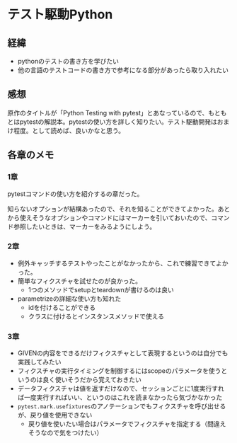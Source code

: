 # テスト駆動Python

## 経緯

- pythonのテストの書き方を学びたい
- 他の言語のテストコードの書き方で参考になる部分があったら取り入れたい

## 感想

原作のタイトルが「Python Testing with pytest」とあなっているので、もともとはpytestの解説本。pytestの使い方を詳しく知りたい。テスト駆動開発はおまけ程度。として読めば、良いかなと思う。

## 各章のメモ

### 1章

pytestコマンドの使い方を紹介するの章だった。

知らないオプションが結構あったので、それを知ることができてよかった。あとから使えそうなオプションやコマンドにはマーカーを引いておいたので、コマンド参照したいときは、マーカーをみるようにしよう。

### 2章

- 例外キャッチするテストやったことがなかったから、これで練習できてよかった。
- 簡単なフィクスチャを試せたのが良かった。
  - 1つのメソッドでsetupとteardownが書けるのは良い
- parametrizeの詳細な使い方も知れた
  - idを付けることができる
  - クラスに付けるとインスタンスメソッドで使える

### 3章

- GIVENの内容をできるだけフィクスチャとして表現するというのは自分でも実践してみたい
- フィクスチャの実行タイミングを制御するにはscopeのパラメータを使うというのは良く使いそうだから覚えておきたい
- データフィクスチャは値を返すだけなので、セッションごとに1度実行すれば一度実行すればいい、というのはこれを読まなかったら気づかなかった
- `pytest.mark.usefixtures`のアノテーションでもフィクスチャを呼び出せるが、戻り値を使用できない
  - 戻り値を使いたい場合はパラメータでフィクスチャを指定する（間違えそうなので気をつけたい）
